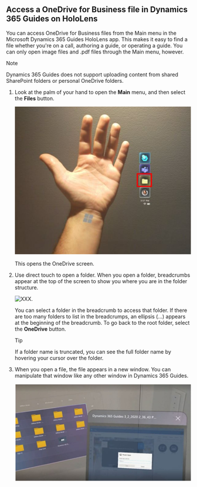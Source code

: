 ## Access a OneDrive for Business file in Dynamics 365 Guides on HoloLens

You can access OneDrive for Business files from the Main menu in the Microsoft Dynamics 365 Guides HoloLens app. This makes it easy to find a file whether you're on a call, authoring a guide, or operating a guide. You can only open image files and .pdf files through the Main menu, however. 

> [!NOTE]
> Dynamics 365 Guides does not support uploading content from shared SharePoint folders or personal OneDrive folders.

1. Look at the palm of your hand to open the **Main** menu, and then select the **Files** button.

    ![XXX.](media/calling-one-drive-files-main-menu.JPG "XXX")

   This opens the OneDrive screen.

2. Use direct touch to open a folder. When you open a folder, breadcrumbs appear at the top of the screen to show you where you are in the folder structure.

    ![XXX.](media/calling-one-drive-files-breadcrumbs.JPG "XXX")
    
    You can select a folder in the breadcrumb to access that folder. If there are too many folders to list in the breadcrumps, an ellipsis (...) appears at the beginning of the breadcrumb. To go back to the root folder, select the **OneDrive** button.
    
    > [!TIP]
    > If a folder name is truncated, you can see the full folder name by hovering your cursor over the folder. 
    
3. When you open a file, the file appears in a new window. You can manipulate that window like any other window in Dynamics 365 Guides.

    ![XXX.](media/calling-one-drive-files-opened-file.JPG "XXX")
